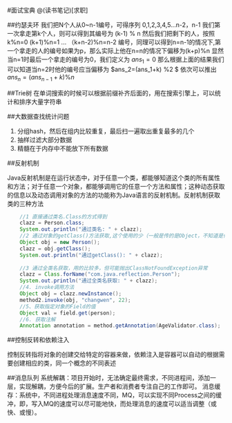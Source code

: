 #面试宝典
@(读书笔记)[求职]

##约瑟夫环
我们把N个人从0~n-1编号，可得序列
0,1,2,3,4,5...n-2，n-1
我们第一次拿走第k个人，则可以得到其编号为
(k-1) % n
然后我们把剩下的人，按照
k%n=0
(k+1)%n=1
...
（k+n-2)%n=n-2
编号，同理可以得到n=n-1的情况下,第一个拿走的人的编号如果为p，那么实际上他在n=n的情况下偏移为(k+p)%n
显然当n=1时最后一个拿走的编号为0，我们定义为
$ans_1=0$
那么根据上面的结果我们可以知道当n=2时他的编号应当偏移为
$ans_2=(ans_1+k)  \%2 $
依次可以推出
$ans_n=(ans_{n-1}+k) \% n$

##Trie树
在单词搜索的时候可以根据前缀补齐后面的，用在搜索引擎上，可以统计和排序大量字符串

##大数据查找统计问题
1. 分组hash，然后在组内比较重复，最后扫一遍取出重复最多的几个
2. 抽样过滤大部分数据
3. 精髓在于内存中不能放下所有数据

##反射机制

Java反射机制是在运行状态中，对于任意一个类，都能够知道这个类的所有属性和方法；对于任意一个对象，都能够调用它的任意一个方法和属性；这种动态获取的信息以及动态调用对象的方法的功能称为Java语言的反射机制。反射机制获取类的三种方法
```java
	//1 直接通过类名.Class的方式得到  
    clazz = Person.class;  
    System.out.println("通过类名: " + clazz);  
    //2 通过对象的getClass()方法获取,这个使用的少（一般是传的是Object，不知道是什么类型的时候才用）  
    Object obj = new Person();  
    clazz = obj.getClass();  
    System.out.println("通过getClass(): " + clazz);  
  
    //3 通过全类名获取，用的比较多，但可能抛出ClassNotFoundException异常  
    clazz = Class.forName("com.java.reflection.Person");  
    System.out.println("通过全类名获取: " + clazz);  
	//4. invoke调用方法
	Object obj = clazz.newInstance();  
    method2.invoke(obj, "changwen", 22);  
    //5、获取指定对象的Field的值  
    Object val = field.get(person);  
    //6. 获取注解  
    Annotation annotation = method.getAnnotation(AgeValidator.class);  
```

##控制反转和依赖注入

控制反转指将对象的创建交给特定的容器来做，依赖注入是容器可以自动的根据需要创建相应的类，同一个概念的不同表述

##消息队列
系统解耦：项目开始时，无法确定最终需求，不同进程间，添加一层，实现解耦，方便今后的扩展。生产者和消费者专注自己的工作即可。
消息缓存：系统中，不同进程处理消息速度不同，MQ，可以实现不同Process之间的缓冲，即，写入MQ的速度可以尽可能地快，而处理消息的速度可以适当调整（或快、或慢）。
